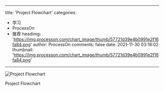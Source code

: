 
---
title: 'Project Flowchart'
categories: 
 - 学习
 - ProcessOn
 - 推荐
headimg: 'https://img.processon.com/chart_image/thumb/57721d39e4b0991e2f16fa84.png'
author: ProcessOn
comments: false
date: 2021-11-30 03:18:02
thumbnail: 'https://img.processon.com/chart_image/thumb/57721d39e4b0991e2f16fa84.png'
---

<div>   
<img class="thumb" alt="Project Flowchart" src="https://img.processon.com/chart_image/thumb/57721d39e4b0991e2f16fa84.png" referrerpolicy="no-referrer">
<p>Project Flowchart</p>  
</div>
            
